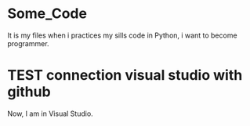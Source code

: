 # Some_Code
It is my files when i practices my sills code in Python, i want to become programmer.

# TEST connection visual studio with github
Now, I am in Visual Studio. 
